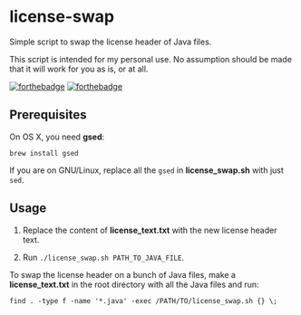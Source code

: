 # license-swap

Simple script to swap the license header of Java files.

This script is intended for my personal use. No assumption should be made that it will work for you as is, or at all.

[![forthebadge](http://forthebadge.com/images/badges/made-with-crayons.svg)](http://forthebadge.com)
[![forthebadge](http://forthebadge.com/images/badges/pretty-risque.svg)](http://forthebadge.com)

## Prerequisites

On OS X, you need **gsed**:

```
brew install gsed
```

If you are on GNU/Linux, replace all the `gsed` in **license_swap.sh** with just `sed`.

## Usage

1. Replace the content of **license_text.txt** with the new license header text.

2. Run `./license_swap.sh PATH_TO_JAVA_FILE`.

To swap the license header on a bunch of Java files, make a **license_text.txt** in the root directory with all the Java files and run:

```
find . -type f -name '*.java' -exec /PATH/TO/license_swap.sh {} \;
```
